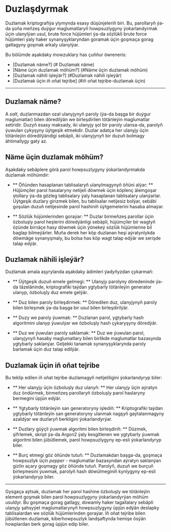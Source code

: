 # Duzlaşdyrmak

Duzlamak kriptografiýa ylymynda esasy düşünjeleriň biri. Bu, parollaryň ýa-da şoňa meňzeş duýgur maglumatlaryň howpsuzlygyny ýokarlandyrmak üçin ulanylýan usul, brute force hüjümleri ýa-da sözlükli brute force hüjümleri ýaly haker synanyşyklaryndan goramak üçin goşmaça gorag gatlagyny goşmak arkaly ulanylýar.

Bu bölümde aşakdaky mowzuklary has çuňňur öwreneris:

- [Duzlamak näme?] (# Duzlamak näme)
- [Näme üçin duzlamak möhüm?] (#Näme üçin duzlamak möhüm)
- [Duzlamak nähili işleýär?] (#Duzlamak nähili işleýär)
- [Duzlamak üçin iň oňat tejribe] (#iň oňat tejribe-duzlamak üçin)

---

## Duzlamak näme?

A _salt_, duzlanmazdan ozal ulanyjynyň paroly (ýa-da başga bir duýgur maglumatlar) bilen döredilýän we birleşdirilen tötänleýin maglumatlar setiridir. Duzyň esasy maksady, iki ulanyjy şol bir paroly ulansa-da, parolyň ýuwulan çykyşyny üýtgeşik etmekdir. Duzlar adatça her ulanyjy üçin tötänleýin döredilýändigi sebäpli, iki ulanyjynyň bir duzuň bolmagy ähtimallygy gaty az.

## Näme üçin duzlamak möhüm?

Aşakdaky sebäplere görä parol howpsuzlygyny ýokarlandyrmakda duzlamak möhümdir:

- ** Öňünden hasaplanan tablisalaryň ulanylmagynyň öňüni alýar: ** Hüjümçiler parol hasalaryny netijeli döwmek üçin köplenç älemgoşar stollary ýa-da gözleg tablisalary ýaly hasaplanan tablisalary ulanýarlar. Üýtgeşik duzlary girizmek bilen, bu tablisalar netijesiz bolýar, sebäbi goşulan duzuň netijesinde parol hashiniň üýtgemelerini hasaba almaýar.

- ** Sözlük hüjümlerinden goraýar: ** Duzlar birmeňzeş parollar üçin özboluşly parol heşlerini döredýänligi sebäpli, hüjümçiler bir wagtyň özünde birnäçe hasy döwmek üçin ýönekeý sözlük hüjümlerine bil baglap bilmeýärler. Muňa derek her köp duzlanan heşi aýratynlykda döwmäge synanyşmaly, bu bolsa has köp wagt talap edýär we serişde talap edýär.

## Duzlamak nähili işleýär?

Duzlamak amala aşyrylanda aşakdaky ädimleri ýadyňyzdan çykarmaň:

- ** Üýtgeşik duzuň emele gelmegi: ** Ulanyjy parolyny döredeninde ýa-da täzeläninde, kriptografiki taýdan ygtybarly tötänleýin generator ulanyp, özboluşly duz emele gelýär.

- ** Duz bilen paroly birleşdirmek: ** Döredilen duz, ulanyjynyň paroly bilen birleşmek ýa-da başga bir usul bilen birleşdirilýär.

- ** Duzy we paroly ýuwmak: ** Duzlanan parol, ygtybarly hash algoritmini ulanyp ýuwulýar we özboluşly hash çykaryşyny döredýär.

- ** Duz we ýuwulan paroly saklamak: ** Duz we ýuwulan parol, ulanyjynyň hasaby maglumatlary bilen birlikde maglumatlar bazasynda ygtybarly saklanýar. Geljekki tanamak synanyşyklarynda paroly barlamak üçin duz talap edilýär.

## Duzlamak üçin iň oňat tejribe

Bu teklip edilen iň oňat tejribe duzlamagyň netijeliligini ýokarlandyryp biler:

- ** Her ulanyjy üçin özboluşly duz ulanyň: ** Her ulanyjy üçin aýratyn duz öndürmek, birmeňzeş parollaryň özboluşly parol haslaryny bermegini üpjün edýär.

- ** Ygtybarly tötänleýin san generatoryny işlediň: ** Kriptografiki taýdan ygtybarly tötänleýin san generatoryny ulanmak nagşyň gaýtalanmagyny azaldýar we duzlaryň berkligini ýokarlandyrýar.

- ** Duzlary güýçli ýuwmak algoritmi bilen birleşdiriň: ** Düzmek, şifrlemek, skript ýa-da Argon2 ýaly kesgitlenen we ygtybarly ýuwmak algoritmi bilen jübütlemek, parol howpsuzlygyny ep-esli ýokarlandyryp biler.

- ** Burç etmegi göz öňünde tutuň: ** Duzlamakdan başga-da, goşmaça howpsuzlyk üçin _pepper_ - maglumatlar bazasyndan aýratyn saklanýan gizlin açary goşmagy göz öňünde tutuň. Parolyň, duzuň we burçuň birleşmesini ýuwmak, parolyň hash döwülmeginiň kynlygyny ep-esli ýokarlandyryp biler.

---

Gysgaça aýtsak, duzlamak her parol hashine özboluşly we tötänleýin element goşmak bilen parol howpsuzlygyny ýokarlandyrýan möhüm usuldyr. Bu goşmaça gorag gatlagy, dowamly haker tagallalary sebäpli ulanyjy şahsyýet maglumatlarynyň howpsuzlygyny üpjün edýän deslapky tablisalardan we sözlük hüjümlerinden goraýar. Iň oňat tejribe bilen jübütlenen duzlamak, kiberhowpsuzlyk landşaftynda hemişe ösýän howplardan berk gorag üpjün edip biler.